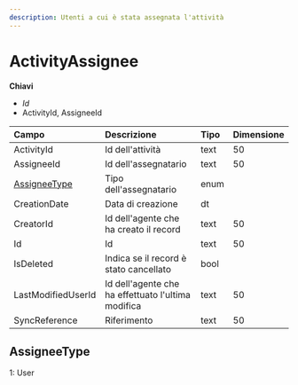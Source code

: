 ```yaml
---
description: Utenti a cui è stata assegnata l'attività
---
```

# ActivityAssignee

**Chiavi**

- *Id*
- ActivityId, AssigneeId

| Campo | Descrizione | Tipo | Dimensione | 
| :--- | :--- | :--- | :--- |
| ActivityId | Id dell'attività | text | 50 |
| AssigneeId | Id dell'assegnatario | text | 50 |
| [AssigneeType](activityassignee.md#assigneetype) | Tipo dell'assegnatario | enum |  |
| CreationDate | Data di creazione | dt |  |
| CreatorId | Id dell'agente che ha creato il record | text | 50 |
| Id | Id | text | 50 |
| IsDeleted | Indica se il record è stato cancellato | bool |  |
| LastModifiedUserId | Id dell'agente che ha effettuato l'ultima modifica | text | 50 |
| SyncReference | Riferimento | text | 50 |
## AssigneeType

1: User


